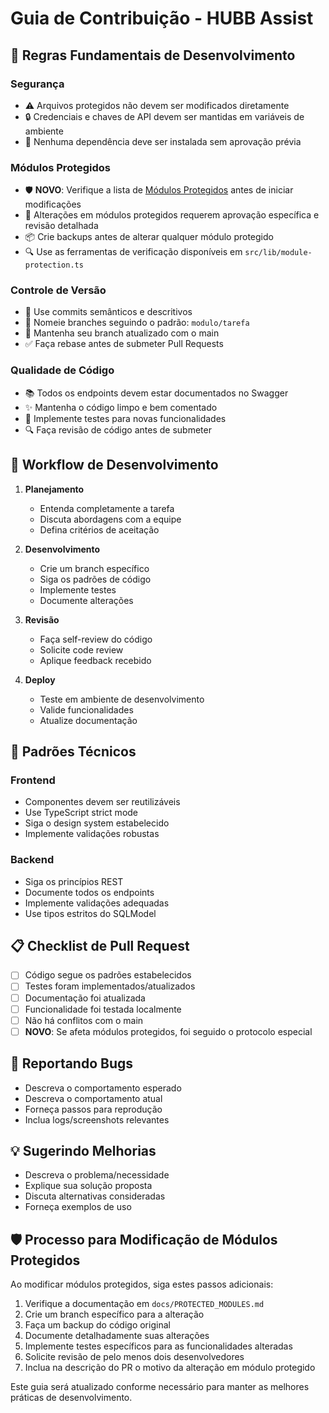 # Guia de Contribuição - HUBB Assist

## 📌 Regras Fundamentais de Desenvolvimento

### Segurança
- ⚠️ Arquivos protegidos não devem ser modificados diretamente
- 🔒 Credenciais e chaves de API devem ser mantidas em variáveis de ambiente
- 🚫 Nenhuma dependência deve ser instalada sem aprovação prévia

### Módulos Protegidos
- 🛡️ **NOVO**: Verifique a lista de [Módulos Protegidos](./docs/PROTECTED_MODULES.md) antes de iniciar modificações
- 🔄 Alterações em módulos protegidos requerem aprovação específica e revisão detalhada
- 📦 Crie backups antes de alterar qualquer módulo protegido
- 🔍 Use as ferramentas de verificação disponíveis em `src/lib/module-protection.ts`

### Controle de Versão
- 📝 Use commits semânticos e descritivos
- 🌿 Nomeie branches seguindo o padrão: `modulo/tarefa`
- 🔄 Mantenha seu branch atualizado com o main
- ✅ Faça rebase antes de submeter Pull Requests

### Qualidade de Código
- 📚 Todos os endpoints devem estar documentados no Swagger
- ✨ Mantenha o código limpo e bem comentado
- 🧪 Implemente testes para novas funcionalidades
- 🔍 Faça revisão de código antes de submeter

## 🚀 Workflow de Desenvolvimento

1. **Planejamento**
   - Entenda completamente a tarefa
   - Discuta abordagens com a equipe
   - Defina critérios de aceitação

2. **Desenvolvimento**
   - Crie um branch específico
   - Siga os padrões de código
   - Implemente testes
   - Documente alterações

3. **Revisão**
   - Faça self-review do código
   - Solicite code review
   - Aplique feedback recebido

4. **Deploy**
   - Teste em ambiente de desenvolvimento
   - Valide funcionalidades
   - Atualize documentação

## 🔧 Padrões Técnicos

### Frontend
- Componentes devem ser reutilizáveis
- Use TypeScript strict mode
- Siga o design system estabelecido
- Implemente validações robustas

### Backend
- Siga os princípios REST
- Documente todos os endpoints
- Implemente validações adequadas
- Use tipos estritos do SQLModel

## 📋 Checklist de Pull Request

- [ ] Código segue os padrões estabelecidos
- [ ] Testes foram implementados/atualizados
- [ ] Documentação foi atualizada
- [ ] Funcionalidade foi testada localmente
- [ ] Não há conflitos com o main
- [ ] **NOVO**: Se afeta módulos protegidos, foi seguido o protocolo especial

## 🐛 Reportando Bugs

- Descreva o comportamento esperado
- Descreva o comportamento atual
- Forneça passos para reprodução
- Inclua logs/screenshots relevantes

## 💡 Sugerindo Melhorias

- Descreva o problema/necessidade
- Explique sua solução proposta
- Discuta alternativas consideradas
- Forneça exemplos de uso

## 🛡️ Processo para Modificação de Módulos Protegidos

Ao modificar módulos protegidos, siga estes passos adicionais:

1. Verifique a documentação em `docs/PROTECTED_MODULES.md`
2. Crie um branch específico para a alteração
3. Faça um backup do código original
4. Documente detalhadamente suas alterações
5. Implemente testes específicos para as funcionalidades alteradas
6. Solicite revisão de pelo menos dois desenvolvedores
7. Inclua na descrição do PR o motivo da alteração em módulo protegido

Este guia será atualizado conforme necessário para manter as melhores práticas de desenvolvimento. 